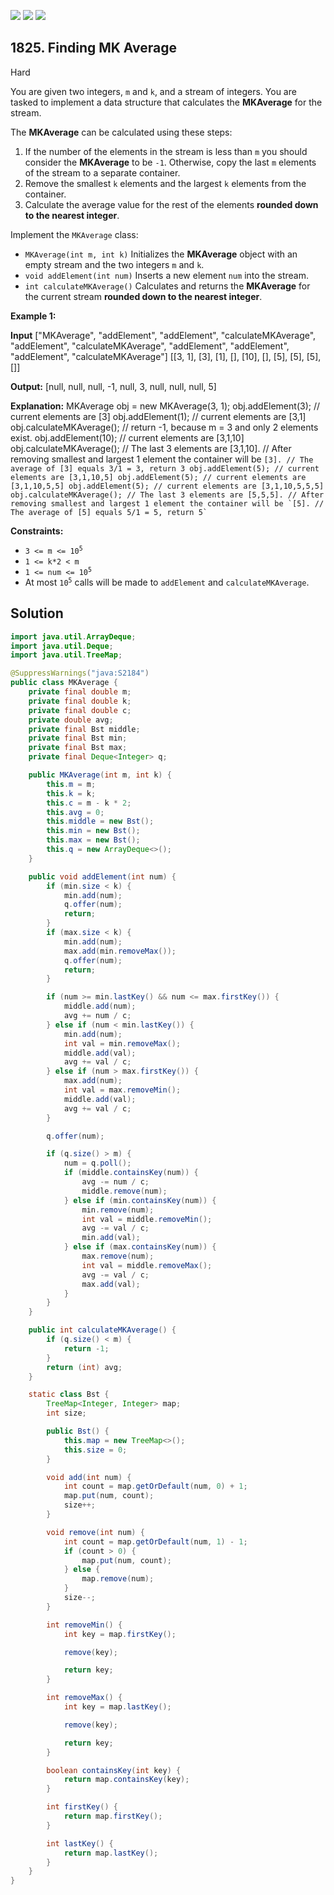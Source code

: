 [![](https://img.shields.io/github/stars/javadev/LeetCode-in-Java?label=Stars&style=flat-square)](https://github.com/javadev/LeetCode-in-Java)
[![](https://img.shields.io/github/forks/javadev/LeetCode-in-Java?label=Fork%20me%20on%20GitHub%20&style=flat-square)](https://github.com/javadev/LeetCode-in-Java/fork)
[![](https://img.shields.io/badge/-LeetCode%20in%20Kotlin-blue?style=flat-square)](https://github.com/javadev/LeetCode-in-Kotlin)

## 1825\. Finding MK Average

Hard

You are given two integers, `m` and `k`, and a stream of integers. You are tasked to implement a data structure that calculates the **MKAverage** for the stream.

The **MKAverage** can be calculated using these steps:

1.  If the number of the elements in the stream is less than `m` you should consider the **MKAverage** to be `-1`. Otherwise, copy the last `m` elements of the stream to a separate container.
2.  Remove the smallest `k` elements and the largest `k` elements from the container.
3.  Calculate the average value for the rest of the elements **rounded down to the nearest integer**.

Implement the `MKAverage` class:

*   `MKAverage(int m, int k)` Initializes the **MKAverage** object with an empty stream and the two integers `m` and `k`.
*   `void addElement(int num)` Inserts a new element `num` into the stream.
*   `int calculateMKAverage()` Calculates and returns the **MKAverage** for the current stream **rounded down to the nearest integer**.

**Example 1:**

**Input** ["MKAverage", "addElement", "addElement", "calculateMKAverage", "addElement", "calculateMKAverage", "addElement", "addElement", "addElement", "calculateMKAverage"] [[3, 1], [3], [1], [], [10], [], [5], [5], [5], []]

**Output:** [null, null, null, -1, null, 3, null, null, null, 5]

**Explanation:** MKAverage obj = new MKAverage(3, 1); obj.addElement(3); // current elements are [3] obj.addElement(1); // current elements are [3,1] obj.calculateMKAverage(); // return -1, because m = 3 and only 2 elements exist. obj.addElement(10); // current elements are [3,1,10] obj.calculateMKAverage(); // The last 3 elements are [3,1,10]. // After removing smallest and largest 1 element the container will be ```[3]. // The average of [3] equals 3/1 = 3, return 3 obj.addElement(5); // current elements are [3,1,10,5] obj.addElement(5); // current elements are [3,1,10,5,5] obj.addElement(5); // current elements are [3,1,10,5,5,5] obj.calculateMKAverage(); // The last 3 elements are [5,5,5]. // After removing smallest and largest 1 element the container will be `[5]. // The average of [5] equals 5/1 = 5, return 5` ```

**Constraints:**

*   <code>3 <= m <= 10<sup>5</sup></code>
*   `1 <= k*2 < m`
*   <code>1 <= num <= 10<sup>5</sup></code>
*   At most <code>10<sup>5</sup></code> calls will be made to `addElement` and `calculateMKAverage`.

## Solution

```java
import java.util.ArrayDeque;
import java.util.Deque;
import java.util.TreeMap;

@SuppressWarnings("java:S2184")
public class MKAverage {
    private final double m;
    private final double k;
    private final double c;
    private double avg;
    private final Bst middle;
    private final Bst min;
    private final Bst max;
    private final Deque<Integer> q;

    public MKAverage(int m, int k) {
        this.m = m;
        this.k = k;
        this.c = m - k * 2;
        this.avg = 0;
        this.middle = new Bst();
        this.min = new Bst();
        this.max = new Bst();
        this.q = new ArrayDeque<>();
    }

    public void addElement(int num) {
        if (min.size < k) {
            min.add(num);
            q.offer(num);
            return;
        }
        if (max.size < k) {
            min.add(num);
            max.add(min.removeMax());
            q.offer(num);
            return;
        }

        if (num >= min.lastKey() && num <= max.firstKey()) {
            middle.add(num);
            avg += num / c;
        } else if (num < min.lastKey()) {
            min.add(num);
            int val = min.removeMax();
            middle.add(val);
            avg += val / c;
        } else if (num > max.firstKey()) {
            max.add(num);
            int val = max.removeMin();
            middle.add(val);
            avg += val / c;
        }

        q.offer(num);

        if (q.size() > m) {
            num = q.poll();
            if (middle.containsKey(num)) {
                avg -= num / c;
                middle.remove(num);
            } else if (min.containsKey(num)) {
                min.remove(num);
                int val = middle.removeMin();
                avg -= val / c;
                min.add(val);
            } else if (max.containsKey(num)) {
                max.remove(num);
                int val = middle.removeMax();
                avg -= val / c;
                max.add(val);
            }
        }
    }

    public int calculateMKAverage() {
        if (q.size() < m) {
            return -1;
        }
        return (int) avg;
    }

    static class Bst {
        TreeMap<Integer, Integer> map;
        int size;

        public Bst() {
            this.map = new TreeMap<>();
            this.size = 0;
        }

        void add(int num) {
            int count = map.getOrDefault(num, 0) + 1;
            map.put(num, count);
            size++;
        }

        void remove(int num) {
            int count = map.getOrDefault(num, 1) - 1;
            if (count > 0) {
                map.put(num, count);
            } else {
                map.remove(num);
            }
            size--;
        }

        int removeMin() {
            int key = map.firstKey();

            remove(key);

            return key;
        }

        int removeMax() {
            int key = map.lastKey();

            remove(key);

            return key;
        }

        boolean containsKey(int key) {
            return map.containsKey(key);
        }

        int firstKey() {
            return map.firstKey();
        }

        int lastKey() {
            return map.lastKey();
        }
    }
}
```